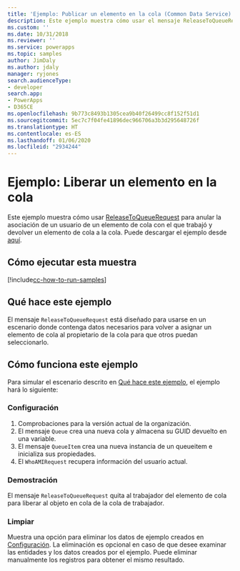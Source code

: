 ```yaml
---
title: 'Ejemplo: Publicar un elemento en la cola (Common Data Service) | Microsoft Docs'
description: Este ejemplo muestra cómo usar el mensaje ReleaseToQueueRequest.
ms.custom: ''
ms.date: 10/31/2018
ms.reviewer: ''
ms.service: powerapps
ms.topic: samples
author: JimDaly
ms.author: jdaly
manager: ryjones
search.audienceType:
- developer
search.app:
- PowerApps
- D365CE
ms.openlocfilehash: 9b773c8493b1305cea9b40f26499cc8f152f51d1
ms.sourcegitcommit: 5ec7c7f04fe41896dec966706a3b3d295648726f
ms.translationtype: HT
ms.contentlocale: es-ES
ms.lasthandoff: 01/06/2020
ms.locfileid: "2934244"
---
```

# <a name="sample-release-a-queue-item-to-the-queue"></a>Ejemplo: Liberar un elemento en la cola

<!-- https://docs.microsoft.com/dynamics365/customer-engagement/developer/sample-release-queue-item-queue-early-bound
Couldn't each of the operations in this series of samples be added to just one sample?
 -->
 Este ejemplo muestra cómo usar [ReleaseToQueueRequest](https://docs.microsoft.com/dotnet/api/microsoft.crm.sdk.messages.releasetoqueuerequest?view=dynamics-general-ce-9) para anular la asociación de un usuario de un elemento de cola con el que trabajó y devolver un elemento de cola a la cola. Puede descargar el ejemplo desde [aquí](https://github.com/Microsoft/PowerApps-Samples/tree/master/cds/orgsvc/C%23/ReleaseQueueItems).

## <a name="how-to-run-this-sample"></a>Cómo ejecutar esta muestra

[!include[cc-how-to-run-samples](../../includes/cc-how-to-run-samples.md)]

## <a name="what-this-sample-does"></a>Qué hace este ejemplo

El mensaje `ReleaseToQueueRequest` está diseñado para usarse en un escenario donde contenga datos necesarios para volver a asignar un elemento de cola al propietario de la cola para que otros puedan seleccionarlo.

## <a name="how-this-sample-works"></a>Cómo funciona este ejemplo

Para simular el escenario descrito en [Qué hace este ejemplo](#what-this-sample-does), el ejemplo hará lo siguiente:

### <a name="setup"></a>Configuración

1. Comprobaciones para la versión actual de la organización.
2. El mensaje `Queue` crea una nueva cola y almacena su GUID devuelto en una variable.
3. El mensaje `QueueItem` crea una nueva instancia de un queueitem e inicializa sus propiedades.
4. El `WhoAMIRequest` recupera información del usuario actual.

### <a name="demonstrate"></a>Demostración

El mensaje `ReleaseToQueueRequest` quita al trabajador del elemento de cola para liberar al objeto en cola de la cola de trabajador.

### <a name="clean-up"></a>Limpiar

Muestra una opción para eliminar los datos de ejemplo creados en [Configuración](#setup). La eliminación es opcional en caso de que desee examinar las entidades y los datos creados por el ejemplo. Puede eliminar manualmente los registros para obtener el mismo resultado.
